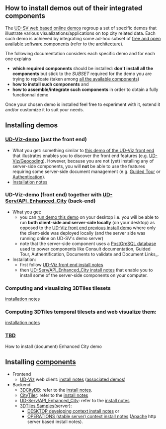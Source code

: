 ## How to install demos out of their integrated components<a name="top"></a>
The [UD-SV web based online demos](http://rict.liris.cnrs.fr/index.html) regroup a set of specific demos that illustrate various visualizations/applications on top city related data. Each such demo is achieved by integrating some ad-hoc subset of [free and open available software components](../Tools/Readme.md) (refer to the [architecture](../UD-Doc/Architecture/Readme.md)).

The following documentation considers each specific demo and for each one explains
  - **which required components** should be installed: **don't install all the components** but stick to the _SUBSET_ required for the demo you are trying to replicate (taken among [all the available components](../Tools/Readme.md))
  - **how to install such components** and
  - **how to assemble/integrate such components** in order to obtain a fully functionnal demo

Once your chosen demo is installed feel free to experiment with it, extend it and/or customize it to suit your needs.

## Installing demos
### <a name="install-demo-udv-front-end"></a>[UD-Viz-demo](https://github.com/VCityTeam/UD-Viz-demo) (just the front end)
 * What you get: something similar to [this demo of the UD-Viz front end](http://rict.liris.cnrs.fr/UDVDemo/UDV/UDV-Core/examples/DemoFull/Demo.html) that illustrates enables you to discover the front end features (e.g. [UD-Viz/Geocoding](../Tools/Readme.md#ComponentUD-VizGeocoding)). However, because you are not (yet) installing any of server-side components, you will **not** be able to use the features requiring some server-side document management (e.g. [Guided Tour](../Tools/Readme.md#ComponentUD-VizGuidedTour) or [Authentication](../Tools/Readme.md#ComponentUD-VizAuthentication)).
  * [Installation notes](https://github.com/VCityTeam/UD-Viz-demo/blob/master/README.md)

### UD-Viz-demo (front end) together with [UD-Serv/API_Enhanced_City](../Tools/Readme.md#ComponentUD-ServAPIEnhancedCity) (back-end)
 * What you get:
   - you can [run demo this demo](http://rict.liris.cnrs.fr/UDVDemo/UDV/UDV-Core/examples/DemoFull/Demo.html) on your desktop i.e. you will be able to run **both client-side and server-side locally** (on your desktop) as opposed to the [UD-Viz front end previous install demo](#install-demo-udv-front-end) where only the client-side was deployed locally (and the server side was running online on UD-SV's demo server)
   - note that the server-side component uses a [PostGreSQL database](https://en.wikipedia.org/wiki/PostgreSQL) used to power components like Consult documentation, Guided Tour, Authentification, Documents to validate and Document Links_.
 * Installation:
    - first follow [UD-Viz front end install notes](#install-demo-udv-front-end)
    - then [UD-Serv/API_Enhanced_City install notes](https://github.com/MEPP-team/UD-Serv/blob/master/API_Enhanced_City/INSTALL.md) that enable you to install some of the server-side components on your computer.

### Computing and visualizing 3DTiles tilesets
[installation notes](InstallDemo3dTilesLyonViewer.md)
### Computing 3DTiles **temporal** tilesets and web visualize them:
[installation notes](https://github.com/VCityTeam/UD-Reproducibility/tree/master/Demos/Temporal-LyonMetropole)
### [TBD](https://en.wikipedia.org/wiki/TBD_(disambiguation))
How to install (document) Enhanced City demo

## Installing [components](../Tools/Readme.md)
 * Frontend
   - [UD-Viz](../Tools/Readme.md#ComponentUD-Viz) web client: [install notes](https://github.com/MEPP-team/UD-Viz/blob/master/install.md) ([associated demos](http://rict.liris.cnrs.fr/UDVDemo-2/UDV/UDV-Core/))
 * Backend
   - [3DCityDB](../Tools/Readme.md#ComponentUD-Serv3DCityDB): refer to the [install notes](Install3DCityDB.md#top).
   - [CityTiler](../Tools/Readme.md#ComponentUD-ServCityTiler): refer to the [install notes](https://github.com/MEPP-team/py3dtiles/blob/Tiler/Tilers/CityTiler/Install.md)
   - [UD-Serv/API_Enhanced_City](../Tools/Readme.md#ComponentUD-ServAPIEnhancedCity): refer to the [install notes](https://github.com/MEPP-team/UD-Viz-server/blob/master/API_Enhanced_City/INSTALL.md)
   - [3DTiles Samples](../Tools/Readme.md#Component3DTilesSamples)(server):
     * <a name="backend-3dtiles-web-server-desktop-developing-context"></a>[DESKTOP developing context install notes](https://github.com/VCityTeam/UD-Reproducibility/blob/master/ExternalComponents/3DTilesSamples/Readme.md) or
     * <a name="backend-3dtiles-web-server-operations-stable-server-context"></a>[OPERATIONS (stable server) context install notes](https://github.com/VCityTeam/UD-Reproducibility/blob/master/ExternalComponents/ApacheServer/InstallDebianApacheServer.md) ([Apache](https://en.wikipedia.org/wiki/Apache_HTTP_Server) http server based install notes).

